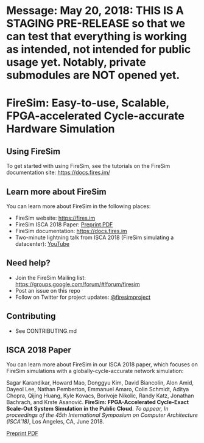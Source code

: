# Message: May 20, 2018: THIS IS A STAGING PRE-RELEASE so that we can test that everything is working as intended, not intended for public usage yet. Notably, private submodules are NOT opened yet.


# FireSim: Easy-to-use, Scalable, FPGA-accelerated Cycle-accurate Hardware Simulation

## Using FireSim

To get started with using FireSim, see the tutorials on the FireSim documentation
site: https://docs.fires.im/

## Learn more about FireSim

You can learn more about FireSim in the following places:

* FireSim website: https://fires.im
* FireSim ISCA 2018 Paper: [Preprint PDF](https://sagark.org/assets/pubs/firesim-isca2018.pdf)
* FireSim documentation: https://docs.fires.im
* Two-minute lightning talk from ISCA 2018 (FireSim simulating a datacenter): [YouTube](https://www.youtube.com/watch?v=4XwoSe5c8lY)

## Need help?

* Join the FireSim Mailing list: https://groups.google.com/forum/#!forum/firesim
* Post an issue on this repo
* Follow on Twitter for project updates: [@firesimproject](https://twitter.com/firesimproject)

## Contributing

* See CONTRIBUTING.md

## ISCA 2018 Paper

You can learn more about FireSim in our ISCA 2018 paper, which focuses on
FireSim simulations with a globally-cycle-accurate network simulation:

Sagar Karandikar, Howard Mao, Donggyu Kim, David Biancolin, Alon Amid, Dayeol
Lee, Nathan Pemberton, Emmanuel Amaro, Colin Schmidt, Aditya Chopra, Qijing
Huang, Kyle Kovacs, Borivoje Nikolic, Randy Katz, Jonathan Bachrach, and Krste
Asanović. **FireSim: FPGA-Accelerated Cycle-Exact Scale-Out System Simulation in
the Public Cloud**. *To appear, In proceedings of the 45th International Symposium
on Computer Architecture (ISCA’18)*, Los Angeles, CA, June 2018.

[Preprint PDF](https://sagark.org/assets/pubs/firesim-isca2018.pdf)
